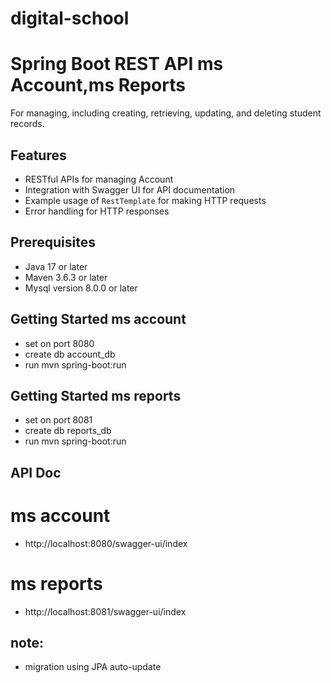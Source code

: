 # digital-school
# Spring Boot REST API ms Account,ms Reports
For managing, including creating, retrieving, updating, and deleting student records.

## Features

- RESTful APIs for managing Account
- Integration with Swagger UI for API documentation
- Example usage of `RestTemplate` for making HTTP requests
- Error handling for HTTP responses

## Prerequisites
- Java 17 or later
- Maven 3.6.3 or later 
- Mysql version 8.0.0 or later

## Getting Started ms account
- set on port 8080
- create db account_db
- run mvn spring-boot:run

## Getting Started ms reports
- set on port 8081
- create db reports_db
- run mvn spring-boot:run

## API Doc
# ms account
- http://localhost:8080/swagger-ui/index
# ms reports
- http://localhost:8081/swagger-ui/index


## note:
- migration using JPA auto-update